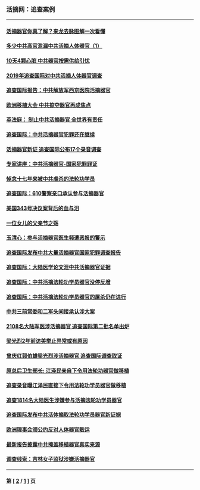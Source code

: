 ### 活摘网：追查案例
---
#### [活摘器官你真了解？来龙去脉图解一次看懂](../../pages/nf5880/n13013820.md?11260430) 
#### [多少中共高官泄漏中共活摘人体器官（1）](../../pages/nf5880/n12671234.md?11260430) 
#### [10天4颗心脏 中共器官按需供给引忧](../../pages/nf5880/n12326366.md?11260430) 
#### [2019年追查国际对中共活摘人体器官调查](../../pages/nf5880/n11917733.md?11260430) 
#### [追查国际报告：中共解放军西京医院活摘器官](../../pages/nf5880/n11838359.md?11260430) 
#### [欧洲移植大会 中共掠夺器官再成焦点](../../pages/nf5880/n11538883.md?11260430) 
#### [英法庭： 制止中共活摘器官 全世界有责任](../../pages/nf5880/n11330691.md?11260430) 
#### [追查国际：中共活摘器官犯罪还在继续](../../pages/nf5880/n11218301.md?11260430) 
#### [活摘器官新证 追查国际公布17个录音调查](../../pages/nf5880/n10897744.md?11260430) 
#### [专家讲座：中共活摘器官-国家犯罪罪证](../../pages/nf5880/n8828153.md?11260430) 
#### [悼念十七年来被中共虐杀的法轮功学员](../../pages/nf5880/n8124823.md?11260430) 
#### [追查国际：610警察亲口承认参与活摘器官](../../pages/nf5880/n8109067.md?11260430) 
#### [美国343号决议案背后的血与泪](../../pages/nf5880/n8020684.md?11260430) 
#### [一位女儿的父亲节之殇](../../pages/nf5880/n8014122.md?11260430) 
#### [玉清心：参与活摘器官医生频遭恶报的警示](../../pages/nf5880/n4637546.md?11260430) 
#### [追查国际发布中共大量活摘器官国家犯罪调查报告](../../pages/nf5880/n4613428.md?11260430) 
#### [追查国际：大陆医学论文泄中共活摘器官证据](../../pages/nf5880/n4608794.md?11260430) 
#### [追查国际：中共活摘法轮功学员器官没停反增](../../pages/nf5880/n4584075.md?11260430) 
#### [追查国际：中共活摘法轮功学员器官的屠杀仍在进行](../../pages/nf5880/n4299154.md?11260430) 
#### [中共三前常委和二军头间接承认涉大案](../../pages/nf5880/n4286244.md?11260430) 
#### [2108名大陆军医涉活摘器官 追查国际第二批名单出炉](../../pages/nf5880/n4284769.md?11260430) 
#### [梁光烈2年前访美举止异常或有原因](../../pages/nf5880/n4279686.md?11260430) 
#### [曾庆红郭伯雄梁光烈涉活摘器官 追查国际调查取证](../../pages/nf5880/n4278462.md?11260430) 
#### [原总后卫生部长: 江泽民亲自下令用法轮功器官做移植](../../pages/nf5880/n4263864.md?11260430) 
#### [追查录音曝江泽民直接下令用法轮功学员器官做移植](../../pages/nf5880/n4261268.md?11260430) 
#### [追查1814名大陆医生涉嫌参与活摘法轮功学员器官](../../pages/nf5880/n4259055.md?11260430) 
#### [追查国际发布中共活体摘取法轮功学员器官新证据](../../pages/nf5880/n4258255.md?11260430) 
#### [欧洲理事会颁公约反对人体器官贩运](../../pages/nf5880/n4206955.md?11260430) 
#### [最新报告披露中共掩盖移植器官真实来源](../../pages/nf5880/n4140084.md?11260430) 
#### [调查线索：吉林女子监狱涉嫌活摘器官](../../pages/nf5880/n4044366.md?11260430) 

---
#### 第 [ [2](./2.md?11260430) / [1](./1.md?11260430) ] 页
